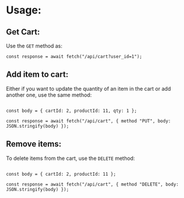 # Usage:

## Get Cart:

Use the `GET` method as:

```TS
const response = await fetch("/api/cart?user_id=1");
```

## Add item to cart:

Either if you want to update the quantity of an item in the cart or add another one, use the same method:

```TS

const body = { cartId: 2, productId: 11, qty: 1 };

const response = await fetch("/api/cart", { method "PUT", body: JSON.stringify(body) });
```

## Remove items:

To delete items from the cart, use the `DELETE` method:

```TS

const body = { cartId: 2, productId: 11 };

const response = await fetch("/api/cart", { method "DELETE", body: JSON.stringify(body) });
```
